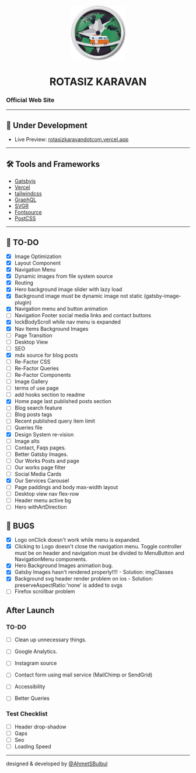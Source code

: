 <p align="center">
  <a href="https://rotasizkaravandotcom.vercel.app/">
    <img alt="Rotasiz Karavan" src="https://github.com/AhmetSBulbul/rotasizkaravandotcom/blob/main/src/images/logo-rozet.png?raw=true" width="150" />
  </a>
</p>
<h1 align="center">
  ROTASIZ KARAVAN
</h1>

### Official Web Site

---

## 🚀 Under Development

- Live Preview: [rotasizkaravandotcom.vercel.app](https://rotasizkaravandotcom.vercel.app/)

---

## 🛠 Tools and Frameworks

- [Gatsbyjs](https://www.gatsbyjs.com/)
- [Vercel](https://vercel.com/)
- [tailwindcss](https://tailwindcss.com/)
- [GraphQL](https://graphql.org/)
- [SVGR](https://react-svgr.com/)
- [Fontsource](https://fontsource.org/)
- [PostCSS](https://postcss.org/)

---

## 📝 TO-DO 

- [x] Image Optimization
- [x] Layout Component
- [x] Navigation Menu
- [x] Dynamic images from file system source
- [x] Routing
- [x] Hero background image slider with lazy load
- [x] Background image must be dynamic image not static (gatsby-image-plugin)
- [x] Navigation menu and button animation
- [ ] Navigation Footer social media links and contact buttons
- [x] lockBodyScroll while nav menu is expanded
- [x] Nav Items Background Images
- [ ] Page Transition
- [ ] Desktop View
- [ ] SEO
- [x] mdx source for blog posts
- [ ] Re-Factor CSS
- [ ] Re-Factor Queries
- [ ] Re-Factor Components
- [ ] Image Gallery
- [ ] terms of use page
- [ ] add hooks section to readme
- [x] Home page last published posts section
- [ ] Blog search feature
- [ ] Blog posts tags
- [ ] Recent published query item limit
- [ ] Queries file
- [x] Design System re-vision
- [ ] Image alts
- [ ] Contact, Faqs pages.
- [ ] Better Gatsby Images.
- [ ] Our Works Posts and page
- [ ] Our works page filter
- [ ] Social Media Cards
- [x] Our Services Carousel
- [ ] Page paddings and body max-width layout
- [ ] Desktop view nav flex-row
- [ ] Header menu active bg
- [ ] Hero withArtDirection

## 🐞 BUGS

- [x] Logo onClick doesn't work while menu is expanded.
- [x] Clicking to Logo doesn't close the navigation menu. Toggle controller must be on header and navigation must be divided to MenuButton and NavigationMenu components.
- [x] Hero Background Images animation bug.
- [x] Gatsby Images hasn't rendered properly!!!! - Solution: imgClasses
- [x] Background svg header render problem on ios - Solution: preserveAspectRatio:'none' is added to svgs
- [ ] Firefox scrollbar problem

## After Launch

### TO-DO

- [ ] Clean up unnecessary things.
- [ ] Google Analytics.
- [ ] Instagram source
- [ ] Contact form using mail service (MailChimp or SendGrid)
- [ ] Accessibility
- [ ] Better Queries


### Test Checklist

- [ ] Header drop-shadow
- [ ] Gaps
- [ ] Seo
- [ ] Loading Speed

---

designed & developed by [@AhmetSBulbul](https://ahmetsafabulbul.com/)
